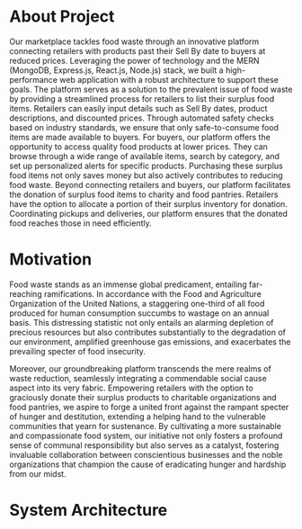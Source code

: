 # About Project

Our marketplace tackles food waste through an innovative platform connecting retailers with products past their Sell By date to buyers at reduced prices. Leveraging the power of technology and the MERN (MongoDB, Express.js, React.js, Node.js) stack, we built a high-performance web application with a robust architecture to support these goals. The platform serves as a solution to the prevalent issue of food waste by providing a streamlined process for retailers to list their surplus food items. Retailers can easily input details such as Sell By dates, product descriptions, and discounted prices. Through automated safety checks based on industry standards, we ensure that only safe-to-consume food items are made available to buyers. For buyers, our platform offers the opportunity to access quality food products at lower prices. They can browse through a wide range of available items, search by category, and set up personalized alerts for specific products. Purchasing these surplus food items not only saves money but also actively contributes to reducing food waste. Beyond connecting retailers and buyers, our platform facilitates the donation of surplus food items to charity and food pantries. Retailers have the option to allocate a portion of their surplus inventory for donation. Coordinating pickups and deliveries, our platform ensures that the donated food reaches those in need efficiently.

# Motivation
Food waste stands as an immense global predicament, entailing far-reaching ramifications. In accordance with the Food and Agriculture Organization of the United Nations, a staggering one-third of all food produced for human consumption succumbs to wastage on an annual basis. This distressing statistic not only entails an alarming depletion of precious resources but also contributes substantially to the degradation of our environment, amplified greenhouse gas emissions, and exacerbates the prevailing specter of food insecurity.

Moreover, our groundbreaking platform transcends the mere realms of waste reduction, seamlessly integrating a commendable social cause aspect into its very fabric. Empowering retailers with the option to graciously donate their surplus products to charitable organizations and food pantries, we aspire to forge a united front against the rampant specter of hunger and destitution, extending a helping hand to the vulnerable communities that yearn for sustenance. By cultivating a more sustainable and compassionate food system, our initiative not only fosters a profound sense of communal responsibility but also serves as a catalyst, fostering invaluable collaboration between conscientious businesses and the noble organizations that champion the cause of eradicating hunger and hardship from our midst.

# System Architecture

